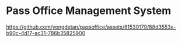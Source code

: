 # Pass Office Management System

https://github.com/yongdetan/passoffice/assets/61530179/88d3553e-b90c-4d17-ac31-786b35825900

